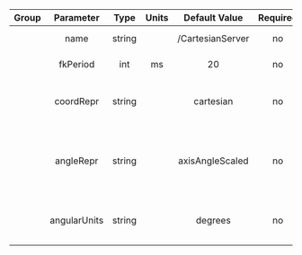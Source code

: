| Group |  Parameter   |  Type  | Units |  Default Value   | Required |                 Description                  |                                 Notes                                  |
|:-----:|:------------:|:------:|:-----:|:----------------:|:--------:|:--------------------------------------------:|:----------------------------------------------------------------------:|
|       |     name     | string |       | /CartesianServer |    no    |              local port prefix               |                                                                        |
|       |   fkPeriod   |  int   |  ms   |        20        |    no    |               FK stream period               |                                                                        |
|       |   coordRepr  | string |       |     cartesian    |    no    | coordinate representation for transform port |                cartesian, cylindrical, spherical, none                 |
|       |   angleRepr  | string |       | axisAngleScaled  |    no    |   angle representation for transform port    | axisAngle, axisAngleScaled, RPY, eulerYZ, eulerZYZ, polarAzimuth, none |
|       | angularUnits | string |       |      degrees     |    no    |   angle representation for transform port    |                            degrees, radians                            |
